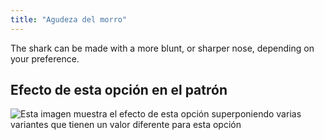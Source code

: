 ```yaml
---
title: "Agudeza del morro"
---
```


The shark can be made with a more blunt, or sharper nose, depending on your preference.

## Efecto de esta opción en el patrón

![Esta imagen muestra el efecto de esta opción superponiendo varias variantes que tienen un valor diferente para esta opción](hi_nosepointiness_sample.svg "Efecto de esta opción en el patrón")

